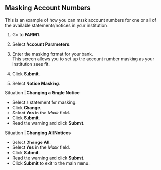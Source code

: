 ## Masking Account Numbers
This is an example of how you can mask account numbers for one or all of the available statements/notices in your institution.

1. Go to **PARM1**.  
1. Select **Account Parameters**.  
1. Enter the masking format for your bank.  
This screen allows you to set up the account number masking as your institution sees fit.

1. Click **Submit**.  
1. Select **Notice Masking**.

Situation | **Changing a Single Notice**
* Select a statement for masking.
* Click **Change**.
* Select **Yes** in the *Mask* field.
* Click **Submit**.
* Read the warning and click **Submit**.

Situation | **Changing All Notices**
* Select **Change All**.
* Select **Yes** in the *Mask* field.
* Click **Submit**.
* Read the warning and click **Submit**.
* Click **Submit** to exit to the main menu.
